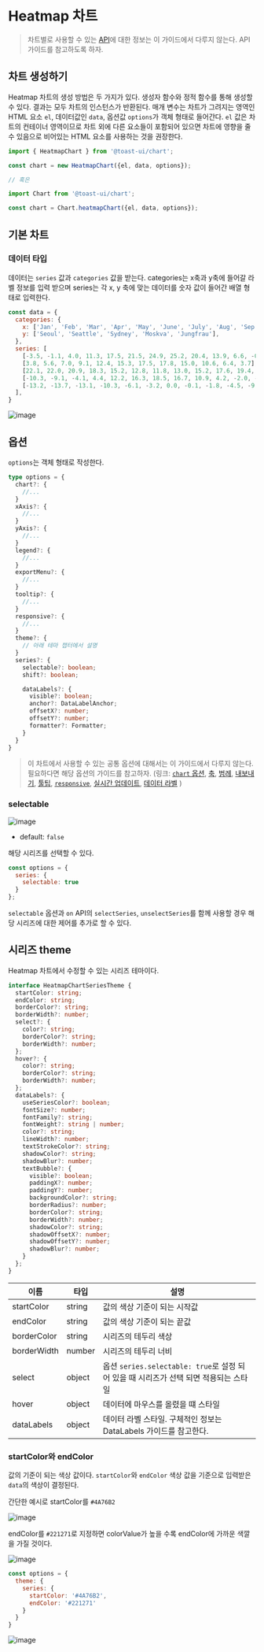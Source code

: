 # Heatmap 차트

> 차트별로 사용할 수 있는 [API](./common-api.md)에 대한 정보는 이 가이드에서 다루지 않는다. API 가이드를 참고하도록 하자.

## 차트 생성하기

Heatmap 차트의 생성 방법은 두 가지가 있다. 생성자 함수와 정적 함수를 통해 생성할 수 있다. 결과는 모두 차트의 인스턴스가 반환된다. 매개 변수는 차트가 그려지는 영역인 HTML 요소 `el`, 데이터값인 `data`, 옵션값 `options`가 객체 형태로 들어간다. `el` 값은 차트의 컨테이너 영역이므로 차트 외에 다른 요소들이 포함되어 있으면 차트에 영향을 줄 수 있음으로 비어있는 HTML 요소를 사용하는 것을 권장한다.

```js
import { HeatmapChart } from '@toast-ui/chart';

const chart = new HeatmapChart({el, data, options});

// 혹은 

import Chart from '@toast-ui/chart';

const chart = Chart.heatmapChart({el, data, options});
```

## 기본 차트
### 데이터 타입

데이터는 `series` 값과 `categories` 값을 받는다. categories는 x축과 y축에 들어갈 라벨 정보를 입력 받으며 series는 각 x, y 축에 맞는 데이터를 숫자 값이 들어간 배열 형태로 입력한다.

```js
const data = {
  categories: {
    x: ['Jan', 'Feb', 'Mar', 'Apr', 'May', 'June', 'July', 'Aug', 'Sep', 'Oct', 'Nov', 'Dec'],
    y: ['Seoul', 'Seattle', 'Sydney', 'Moskva', 'Jungfrau'],
  },
  series: [
    [-3.5, -1.1, 4.0, 11.3, 17.5, 21.5, 24.9, 25.2, 20.4, 13.9, 6.6, -0.6],
    [3.8, 5.6, 7.0, 9.1, 12.4, 15.3, 17.5, 17.8, 15.0, 10.6, 6.4, 3.7],
    [22.1, 22.0, 20.9, 18.3, 15.2, 12.8, 11.8, 13.0, 15.2, 17.6, 19.4, 21.2],
    [-10.3, -9.1, -4.1, 4.4, 12.2, 16.3, 18.5, 16.7, 10.9, 4.2, -2.0, -7.5],
    [-13.2, -13.7, -13.1, -10.3, -6.1, -3.2, 0.0, -0.1, -1.8, -4.5, -9.0, -10.9],
  ],
}
```

![image](https://user-images.githubusercontent.com/35371660/101881018-2b931900-3bd7-11eb-8485-00f8f628625e.png)


## 옵션 

`options`는 객체 형태로 작성한다.

```ts
type options = {
  chart?: {
    //...
  }
  xAxis?: {
    //...
  }
  yAxis?: {
    //...
  }
  legend?: {
    //...
  }
  exportMenu?: {
    //...
  }
  tooltip?: {
    //...
  }
  responsive?: {
    //...
  }
  theme?: {
    // 아래 테마 챕터에서 설명
  }
  series?: {
    selectable?: boolean;
    shift?: boolean;

    dataLabels?: {
      visible?: boolean;
      anchor?: DataLabelAnchor;
      offsetX?: number;
      offsetY?: number;
      formatter?: Formatter;
    }
  }
}
```

> 이 차트에서 사용할 수 있는 공통 옵션에 대해서는 이 가이드에서 다루지 않는다. 필요하다면 해당 옵션의 가이드를 참고하자.
> (링크: 
> [`chart` 옵션](./common-chart-options.md),
> [축](./common-axes.md), 
> [범례](./common-legend.md), 
> [내보내기](./common-exportMenu.md),
> [툴팁](./common-tooltip.md),
> [`responsive`](./common-responsive-options.md), 
> [실시간 업데이트](./common-liveUpdate-options.md),
> [데이터 라벨](./common-dataLabels-options.md)
> )


### selectable

![image](https://user-images.githubusercontent.com/35371660/101881776-3dc18700-3bd8-11eb-8cde-50d13252a885.png)

* default: `false`

해당 시리즈를 선택할 수 있다.

```js
const options = {
  series: {
    selectable: true
  }
};
```

`selectable` 옵션과 `on` API의 `selectSeries`, `unselectSeries`를 함께 사용할 경우 해당 시리즈에 대한 제어를 추가로 할 수 있다.



## 시리즈 theme

Heatmap 차트에서 수정할 수 있는 시리즈 테마이다.

```ts
interface HeatmapChartSeriesTheme {
  startColor: string;
  endColor: string;
  borderColor?: string;
  borderWidth?: number;
  select?: {
    color?: string;
    borderColor?: string;
    borderWidth?: number;
  };
  hover?: {
    color?: string;
    borderColor?: string;
    borderWidth?: number;
  };
  dataLabels?: {
    useSeriesColor?: boolean;
    fontSize?: number;
    fontFamily?: string;
    fontWeight?: string | number;
    color?: string;
    lineWidth?: number;
    textStrokeColor?: string;
    shadowColor?: string;
    shadowBlur?: number;
    textBubble?: {
      visible?: boolean;
      paddingX?: number;
      paddingY?: number;
      backgroundColor?: string;
      borderRadius?: number;
      borderColor?: string;
      borderWidth?: number;
      shadowColor?: string;
      shadowOffsetX?: number;
      shadowOffsetY?: number;
      shadowBlur?: number;
    }
  };
}
```

| 이름 | 타입 | 설명 |
| --- | --- | --- |
| startColor | string | 값의 색상 기준이 되는 시작값 |
| endColor | string | 값의 색상 기준이 되는 끝값 |
| borderColor | string | 시리즈의 테두리 색상 |
| borderWidth | number | 시리즈의 테두리 너비 |
| select | object | 옵션 `series.selectable: true`로 설정 되어 있을 때 시리즈가 선택 되면 적용되는 스타일 |
| hover | object | 데이터에 마우스를 올렸을 떄 스타일 | 
| dataLabels | object | 데이터 라벨 스타일. 구체적인 정보는 DataLabels 가이드를 참고한다. | 

### startColor와 endColor

값의 기준이 되는 색상 값이다. `startColor`와 `endColor` 색상 값을 기준으로 입력받은 `data`의 색상이 결정된다.

간단한 예시로 startColor를 `#4A76B2`

![image](https://user-images.githubusercontent.com/35371660/101878940-d0135c00-3bd3-11eb-8070-9429df31d9c3.png)

endColor를 `#221271`로 지정하면 colorValue가 높을 수록 endColor에 가까운 색깔을 가질 것이다.

![image](https://user-images.githubusercontent.com/35371660/101878968-dacdf100-3bd3-11eb-9e5a-587630ae3e02.png)

```js
const options = {
  theme: {
    series: {
      startColor: '#4A76B2',
      endColor: '#221271'
    }
  }
}
```

![image](https://user-images.githubusercontent.com/35371660/101882405-3058cc80-3bd9-11eb-8900-6923c72b84b5.png)

